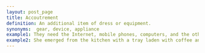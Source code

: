```yaml
---
layout: post_page
title: Accoutrement
definition: An additional item of dress or equipment.
synonyms:  gear, device, appliance
example1: They need the Internet, mobile phones, computers, and the other <strong>accoutrements</strong> of the modern age for the wealth they bring.
example2: She emerged from the kitchen with a tray laden with coffee and its <strong>accoutrements</strong>, a slice of pie and water.
---
```

